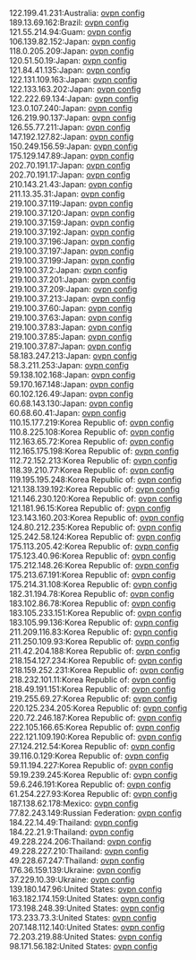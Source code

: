 122.199.41.231:Australia: [ovpn config](vpn/122_199_41_231.ovpn)  
189.13.69.162:Brazil: [ovpn config](vpn/189_13_69_162.ovpn)  
121.55.214.94:Guam: [ovpn config](vpn/121_55_214_94.ovpn)  
106.139.82.152:Japan: [ovpn config](vpn/106_139_82_152.ovpn)  
118.0.205.209:Japan: [ovpn config](vpn/118_0_205_209.ovpn)  
120.51.50.19:Japan: [ovpn config](vpn/120_51_50_19.ovpn)  
121.84.41.135:Japan: [ovpn config](vpn/121_84_41_135.ovpn)  
122.131.109.163:Japan: [ovpn config](vpn/122_131_109_163.ovpn)  
122.133.163.202:Japan: [ovpn config](vpn/122_133_163_202.ovpn)  
122.222.69.134:Japan: [ovpn config](vpn/122_222_69_134.ovpn)  
123.0.107.240:Japan: [ovpn config](vpn/123_0_107_240.ovpn)  
126.219.90.137:Japan: [ovpn config](vpn/126_219_90_137.ovpn)  
126.55.77.211:Japan: [ovpn config](vpn/126_55_77_211.ovpn)  
147.192.127.82:Japan: [ovpn config](vpn/147_192_127_82.ovpn)  
150.249.156.59:Japan: [ovpn config](vpn/150_249_156_59.ovpn)  
175.129.147.89:Japan: [ovpn config](vpn/175_129_147_89.ovpn)  
202.70.191.17:Japan: [ovpn config](vpn/202_70_191_17.ovpn)  
202.70.191.17:Japan: [ovpn config](vpn/202_70_191_17.ovpn)  
210.143.21.43:Japan: [ovpn config](vpn/210_143_21_43.ovpn)  
211.13.35.31:Japan: [ovpn config](vpn/211_13_35_31.ovpn)  
219.100.37.119:Japan: [ovpn config](vpn/219_100_37_119.ovpn)  
219.100.37.120:Japan: [ovpn config](vpn/219_100_37_120.ovpn)  
219.100.37.159:Japan: [ovpn config](vpn/219_100_37_159.ovpn)  
219.100.37.192:Japan: [ovpn config](vpn/219_100_37_192.ovpn)  
219.100.37.196:Japan: [ovpn config](vpn/219_100_37_196.ovpn)  
219.100.37.197:Japan: [ovpn config](vpn/219_100_37_197.ovpn)  
219.100.37.199:Japan: [ovpn config](vpn/219_100_37_199.ovpn)  
219.100.37.2:Japan: [ovpn config](vpn/219_100_37_2.ovpn)  
219.100.37.201:Japan: [ovpn config](vpn/219_100_37_201.ovpn)  
219.100.37.209:Japan: [ovpn config](vpn/219_100_37_209.ovpn)  
219.100.37.213:Japan: [ovpn config](vpn/219_100_37_213.ovpn)  
219.100.37.60:Japan: [ovpn config](vpn/219_100_37_60.ovpn)  
219.100.37.63:Japan: [ovpn config](vpn/219_100_37_63.ovpn)  
219.100.37.83:Japan: [ovpn config](vpn/219_100_37_83.ovpn)  
219.100.37.85:Japan: [ovpn config](vpn/219_100_37_85.ovpn)  
219.100.37.87:Japan: [ovpn config](vpn/219_100_37_87.ovpn)  
58.183.247.213:Japan: [ovpn config](vpn/58_183_247_213.ovpn)  
58.3.211.253:Japan: [ovpn config](vpn/58_3_211_253.ovpn)  
59.138.102.168:Japan: [ovpn config](vpn/59_138_102_168.ovpn)  
59.170.167.148:Japan: [ovpn config](vpn/59_170_167_148.ovpn)  
60.102.126.49:Japan: [ovpn config](vpn/60_102_126_49.ovpn)  
60.68.143.130:Japan: [ovpn config](vpn/60_68_143_130.ovpn)  
60.68.60.41:Japan: [ovpn config](vpn/60_68_60_41.ovpn)  
110.15.177.219:Korea Republic of: [ovpn config](vpn/110_15_177_219.ovpn)  
110.8.225.108:Korea Republic of: [ovpn config](vpn/110_8_225_108.ovpn)  
112.163.65.72:Korea Republic of: [ovpn config](vpn/112_163_65_72.ovpn)  
112.165.175.198:Korea Republic of: [ovpn config](vpn/112_165_175_198.ovpn)  
112.72.152.213:Korea Republic of: [ovpn config](vpn/112_72_152_213.ovpn)  
118.39.210.77:Korea Republic of: [ovpn config](vpn/118_39_210_77.ovpn)  
119.195.195.248:Korea Republic of: [ovpn config](vpn/119_195_195_248.ovpn)  
121.138.139.192:Korea Republic of: [ovpn config](vpn/121_138_139_192.ovpn)  
121.146.230.120:Korea Republic of: [ovpn config](vpn/121_146_230_120.ovpn)  
121.181.96.15:Korea Republic of: [ovpn config](vpn/121_181_96_15.ovpn)  
123.143.160.203:Korea Republic of: [ovpn config](vpn/123_143_160_203.ovpn)  
124.80.212.235:Korea Republic of: [ovpn config](vpn/124_80_212_235.ovpn)  
125.242.58.124:Korea Republic of: [ovpn config](vpn/125_242_58_124.ovpn)  
175.113.205.42:Korea Republic of: [ovpn config](vpn/175_113_205_42.ovpn)  
175.123.40.96:Korea Republic of: [ovpn config](vpn/175_123_40_96.ovpn)  
175.212.148.26:Korea Republic of: [ovpn config](vpn/175_212_148_26.ovpn)  
175.213.67.191:Korea Republic of: [ovpn config](vpn/175_213_67_191.ovpn)  
175.214.31.108:Korea Republic of: [ovpn config](vpn/175_214_31_108.ovpn)  
182.31.194.78:Korea Republic of: [ovpn config](vpn/182_31_194_78.ovpn)  
183.102.86.78:Korea Republic of: [ovpn config](vpn/183_102_86_78.ovpn)  
183.105.233.151:Korea Republic of: [ovpn config](vpn/183_105_233_151.ovpn)  
183.105.99.136:Korea Republic of: [ovpn config](vpn/183_105_99_136.ovpn)  
211.209.116.83:Korea Republic of: [ovpn config](vpn/211_209_116_83.ovpn)  
211.250.109.93:Korea Republic of: [ovpn config](vpn/211_250_109_93.ovpn)  
211.42.204.188:Korea Republic of: [ovpn config](vpn/211_42_204_188.ovpn)  
218.154.127.234:Korea Republic of: [ovpn config](vpn/218_154_127_234.ovpn)  
218.159.252.231:Korea Republic of: [ovpn config](vpn/218_159_252_231.ovpn)  
218.232.101.11:Korea Republic of: [ovpn config](vpn/218_232_101_11.ovpn)  
218.49.191.151:Korea Republic of: [ovpn config](vpn/218_49_191_151.ovpn)  
219.255.69.27:Korea Republic of: [ovpn config](vpn/219_255_69_27.ovpn)  
220.125.234.205:Korea Republic of: [ovpn config](vpn/220_125_234_205.ovpn)  
220.72.246.187:Korea Republic of: [ovpn config](vpn/220_72_246_187.ovpn)  
222.105.166.65:Korea Republic of: [ovpn config](vpn/222_105_166_65.ovpn)  
222.121.109.190:Korea Republic of: [ovpn config](vpn/222_121_109_190.ovpn)  
27.124.212.54:Korea Republic of: [ovpn config](vpn/27_124_212_54.ovpn)  
39.116.0.129:Korea Republic of: [ovpn config](vpn/39_116_0_129.ovpn)  
59.11.194.227:Korea Republic of: [ovpn config](vpn/59_11_194_227.ovpn)  
59.19.239.245:Korea Republic of: [ovpn config](vpn/59_19_239_245.ovpn)  
59.6.246.191:Korea Republic of: [ovpn config](vpn/59_6_246_191.ovpn)  
61.254.227.93:Korea Republic of: [ovpn config](vpn/61_254_227_93.ovpn)  
187.138.62.178:Mexico: [ovpn config](vpn/187_138_62_178.ovpn)  
77.82.243.149:Russian Federation: [ovpn config](vpn/77_82_243_149.ovpn)  
184.22.14.49:Thailand: [ovpn config](vpn/184_22_14_49.ovpn)  
184.22.21.9:Thailand: [ovpn config](vpn/184_22_21_9.ovpn)  
49.228.224.206:Thailand: [ovpn config](vpn/49_228_224_206.ovpn)  
49.228.227.210:Thailand: [ovpn config](vpn/49_228_227_210.ovpn)  
49.228.67.247:Thailand: [ovpn config](vpn/49_228_67_247.ovpn)  
176.36.159.139:Ukraine: [ovpn config](vpn/176_36_159_139.ovpn)  
37.229.10.39:Ukraine: [ovpn config](vpn/37_229_10_39.ovpn)  
139.180.147.96:United States: [ovpn config](vpn/139_180_147_96.ovpn)  
163.182.174.159:United States: [ovpn config](vpn/163_182_174_159.ovpn)  
173.198.248.39:United States: [ovpn config](vpn/173_198_248_39.ovpn)  
173.233.73.3:United States: [ovpn config](vpn/173_233_73_3.ovpn)  
207.148.112.140:United States: [ovpn config](vpn/207_148_112_140.ovpn)  
72.203.219.88:United States: [ovpn config](vpn/72_203_219_88.ovpn)  
98.171.56.182:United States: [ovpn config](vpn/98_171_56_182.ovpn)  
